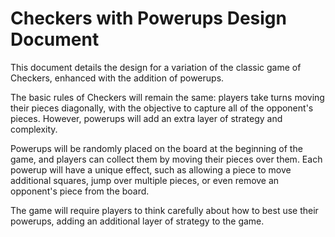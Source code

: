 # Checkers with Powerups Design Document

This document details the design for a variation of the classic game of Checkers, enhanced with the addition of powerups.

The basic rules of Checkers will remain the same: players take turns moving their pieces diagonally, with the objective to capture all of the opponent's pieces. However, powerups will add an extra layer of strategy and complexity.

Powerups will be randomly placed on the board at the beginning of the game, and players can collect them by moving their pieces over them. Each powerup will have a unique effect, such as allowing a piece to move additional squares, jump over multiple pieces, or even remove an opponent's piece from the board.

The game will require players to think carefully about how to best use their powerups, adding an additional layer of strategy to the game.
